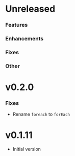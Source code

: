 # Unreleased

### Features
### Enhancements
### Fixes
### Other

# v0.2.0

### Fixes
* Rename `foreach` to `forEach`

# v0.1.11
* Initial version
